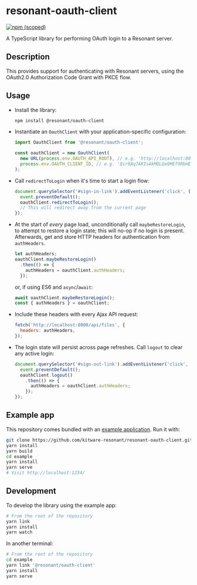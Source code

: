 # resonant-oauth-client
[![npm (scoped)](https://img.shields.io/npm/v/@resonant/oauth-client)](https://www.npmjs.com/package/@resonant/oauth-client)

A TypeScript library for performing OAuth login to a Resonant server.

## Description
This provides support for authenticating with Resonant servers,
using the OAuth2.0 Authorization Code Grant with PKCE flow.

## Usage
* Install the library:

  ```bash
  npm install @resonant/oauth-client
  ```

* Instantiate an `OauthClient` with your application-specific configuration:
  ```js
  import OauthClient from '@resonant/oauth-client';

  const oauthClient = new OauthClient(
    new URL(process.env.OAUTH_API_ROOT), // e.g. 'http://localhost:8000/oauth/'
    process.env.OAUTH_CLIENT_ID, // e.g. 'Qir0Aq7AKIsAkMDLQe9MEfORbHEBKsViNhAKJf1A'
  );
  ```

* Call `redirectToLogin` when it's time to start a login flow:
  ```js
  document.querySelector('#sign-in-link').addEventListener('click', (event) => {
    event.preventDefault();
    oauthClient.redirectToLogin();
    // This will redirect away from the current page
  });
  ```

* At the start of *every* page load, unconditionally call `maybeRestoreLogin`, to attempt to
  restore a login state; this will no-op if no login is present. Afterwards, get and store HTTP
  headers for authentication from `authHeaders`.
  ```js
  let authHeaders;
  oauthClient.maybeRestoreLogin()
    .then(() => {
      authHeaders = oauthClient.authHeaders;
    });
  ```

  or, if using ES6 and `async`/`await`:
  ```js
  await oauthClient.maybeRestoreLogin();
  const { authHeaders } = oauthClient;
  ```

* Include these headers with every Ajax API request:
  ```js
  fetch('http://localhost:8000/api/files', {
    headers: authHeaders,
  });
  ```

* The login state will persist across page refreshes. Call `logout` to clear any active login:
  ```js
  document.querySelector('#sign-out-link').addEventListener('click', (event) => {
    event.preventDefault();
    oauthClient.logout()
      .then(() => {
        authHeaders = oauthClient.authHeaders;
      });
  });
  ```

## Example app
This repository comes bundled with an [example application](example/index.html). Run it with:
```bash
git clone https://github.com/kitware-resonant/resonant-oauth-client.git
yarn install
yarn build
cd example
yarn install
yarn serve
# Visit http://localhost:1234/
```

## Development
To develop the library using the example app:
```bash
# From the root of the repository
yarn link
yarn install
yarn watch
```
In another terminal:
```bash
# From the root of the repository
cd example
yarn link '@resonant/oauth-client'
yarn install
yarn serve
```
